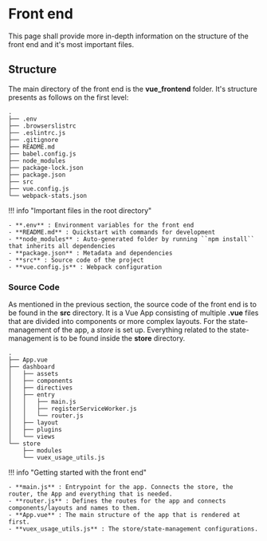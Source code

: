 # Front end

This page shall provide more in-depth information on the structure of the front end and it's most important files.


## Structure

The main directory of the front end is the **vue_frontend** folder. It's structure presents as follows on the first level:

```
.
├── .env
├── .browserslistrc
├── .eslintrc.js
├── .gitignore
├── README.md
├── babel.config.js
├── node_modules
├── package-lock.json
├── package.json
├── src
├── vue.config.js
└── webpack-stats.json

```

!!! info "Important files in the root directory"

    - **.env** : Environment variables for the front end
    - **README.md** : Quickstart with commands for development
    - **node_modules** : Auto-generated folder by running ``npm install`` that inherits all dependencies
    - **package.json** : Metadata and dependencies
    - **src** : Source code of the project
    - **vue.config.js** : Webpack configuration

### Source Code

As mentioned in the previous section, the source code of the front end is to be found in the **src** directory. 
It is a Vue App consisting of multiple **.vue** files that are divided into components or more complex layouts. 
For the state-management of the app, a _store_ is set up. Everything related to the state-management is to be found inside
the **store** directory.

```
.
├── App.vue
├── dashboard
│   ├── assets
│   ├── components
│   ├── directives
│   ├── entry
│   │   ├── main.js
│   │   ├── registerServiceWorker.js
│   │   └── router.js
│   ├── layout
│   ├── plugins
│   └── views
└── store
    ├── modules
    └── vuex_usage_utils.js

```

!!! info "Getting started with the front end"

    - **main.js** : Entrypoint for the app. Connects the store, the router, the App and everything that is needed.
    - **router.js** : Defines the routes for the app and connects components/layouts and names to them.
    - **App.vue** : The main structure of the app that is rendered at first.
    - **vuex_usage_utils.js** : The store/state-management configurations.